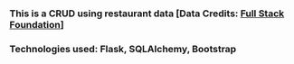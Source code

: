 ### This is a CRUD using restaurant data [Data Credits: [Full Stack Foundation](https://github.com/udacity/Full-Stack-Foundations/tree/master/Lesson_1)]

### Technologies used: Flask, SQLAlchemy, Bootstrap
